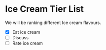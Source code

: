 # Ice Cream Tier List

We will be ranking different Ice cream flavours.

-[x] Eat ice cream
-[ ] Discuss 
-[ ] Rate ice cream
